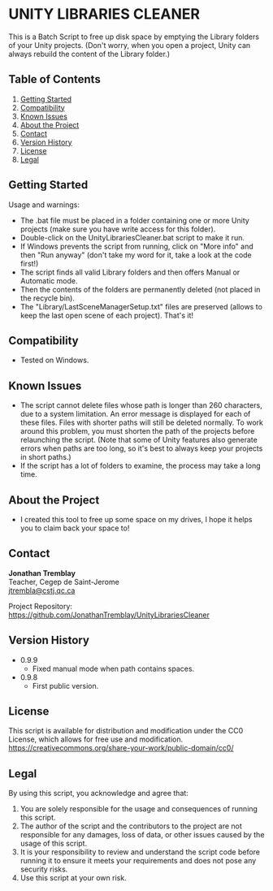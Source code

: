 # UNITY LIBRARIES CLEANER

This is a Batch Script to free up disk space by emptying the Library folders of your Unity projects.
(Don't worry, when you open a project, Unity can always rebuild the content of the Library folder.)

## Table of Contents

1. [Getting Started](#getting-started)
2. [Compatibility](#compatibility)
3. [Known Issues](#known-issues)
4. [About the Project](#about-the-project)
5. [Contact](#contact)
6. [Version History](#version-history)
7. [License](#license)
8. [Legal](#legal)

## Getting Started

 Usage and warnings:
 * The .bat file must be placed in a folder containing one or more Unity projects (make sure you have write access for this folder).
 * Double-click on the UnityLibrariesCleaner.bat script to make it run.
 * If Windows prevents the script from running, click on "More info" and then "Run anyway" (don't take my word for it, take a look at the code first!)
 * The script finds all valid Library folders and then offers Manual or Automatic mode.
 * Then the contents of the folders are permanently deleted (not placed in the recycle bin).
 * The "Library/LastSceneManagerSetup.txt" files are preserved (allows to keep the last open scene of each project).
 That's it!

## Compatibility

* Tested on Windows.

## Known Issues

* The script cannot delete files whose path is longer than 260 characters, due to a system limitation. An error message is displayed for each of these files. Files with shorter paths will still be deleted normally. To work around this problem, you must shorten the path of the projects before relaunching the script. (Note that some of Unity features also generate errors when paths are too long, so it's best to always keep your projects in short paths.)
* If the script has a lot of folders to examine, the process may take a long time.

## About the Project

* I created this tool to free up some space on my drives, I hope it helps you to claim back your space to!

## Contact

**Jonathan Tremblay**  
Teacher, Cegep de Saint-Jerome  
jtrembla@cstj.qc.ca

Project Repository: https://github.com/JonathanTremblay/UnityLibrariesCleaner 

## Version History

* 0.9.9
    * Fixed manual mode when path contains spaces.
* 0.9.8
    * First public version.

## License

This script is available for distribution and modification under the CC0 License, which allows for free use and modification.  
https://creativecommons.org/share-your-work/public-domain/cc0/

## Legal

By using this script, you acknowledge and agree that:

1. You are solely responsible for the usage and consequences of running this script.
2. The author of the script and the contributors to the project are not responsible for any damages, loss of data, or other issues caused by the usage of this script.
3. It is your responsibility to review and understand the script code before running it to ensure it meets your requirements and does not pose any security risks.
4. Use this script at your own risk.